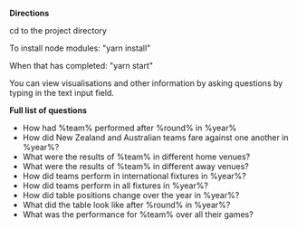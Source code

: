 **Directions**

cd to the project directory

To install node modules: "yarn install"

When that has completed: "yarn start"


You can view visualisations and other information by asking questions by typing
in the text input field.


**Full list of questions**
* How had %team% performed after %round% in %year%
* How did New Zealand and Australian teams fare against one another in %year%?
* What were the results of %team% in different home venues?
* What were the results of %team% in different away venues?
* How did teams perform in international fixtures in %year%?
* How did teams perform in all fixtures in %year%?
* How did table positions change over the year in %year%?
* What did the table look like after %round% in %year%?
* What was the performance for %team% over all their games?
